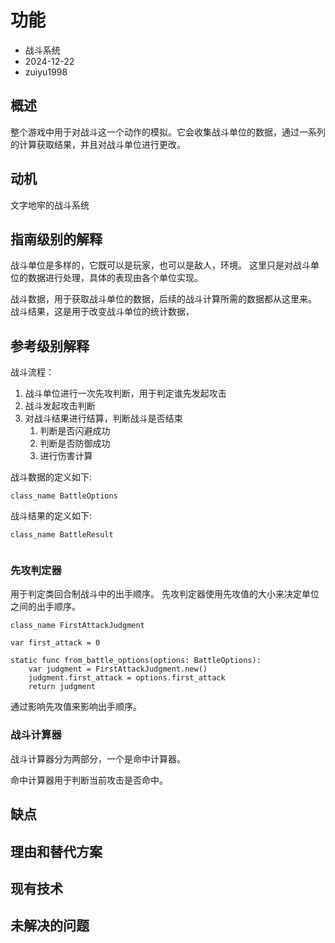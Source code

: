 # 功能

- 战斗系统
- 2024-12-22
- zuiyu1998

## 概述

整个游戏中用于对战斗这一个动作的模拟。它会收集战斗单位的数据，通过一系列的计算获取结果，并且对战斗单位进行更改。

## 动机

文字地牢的战斗系统

## 指南级别的解释

战斗单位是多样的，它既可以是玩家，也可以是敌人，环境。
这里只是对战斗单位的数据进行处理，具体的表现由各个单位实现。

战斗数据，用于获取战斗单位的数据，后续的战斗计算所需的数据都从这里来。
战斗结果，这是用于改变战斗单位的统计数据，

## 参考级别解释

战斗流程：

1. 战斗单位进行一次先攻判断，用于判定谁先发起攻击
2. 战斗发起攻击判断
3. 对战斗结果进行结算，判断战斗是否结束
   1. 判断是否闪避成功
   2. 判断是否防御成功
   3. 进行伤害计算

战斗数据的定义如下:

```gds
class_name BattleOptions

```

战斗结果的定义如下:

```gds
class_name BattleResult


```

### 先攻判定器

用于判定类回合制战斗中的出手顺序。
先攻判定器使用先攻值的大小来决定单位之间的出手顺序。

```gds
class_name FirstAttackJudgment

var first_attack = 0

static func from_battle_options(options: BattleOptions):
    var judgment = FirstAttackJudgment.new()
    judgment.first_attack = options.first_attack
    return judgment
```

通过影响先攻值来影响出手顺序。

### 战斗计算器

战斗计算器分为两部分，一个是命中计算器。

命中计算器用于判断当前攻击是否命中。

## 缺点

## 理由和替代方案

## 现有技术

## 未解决的问题
